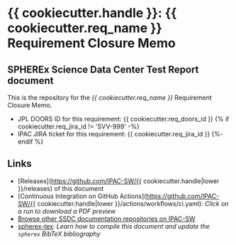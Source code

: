 # {{ cookiecutter.handle }}: {{ cookiecutter.req_name }} Requirement Closure Memo


## SPHEREx Science Data Center Test Report document

This is the repository for the *{{ cookiecutter.req_name }}* Requirement Closure Memo.

- JPL DOORS ID for this requirement: {{ cookiecutter.req_doors_id }}
{% if cookiecutter.req_jira_id != 'SVV-999' -%}
- IPAC JIRA ticket for this requirement: {{ cookiecutter.req_jira_id }}
{%- endif %}

## Links

- [Releases](https://github.com/IPAC-SW/{{ cookiecutter.handle|lower }}/releases) of this document
- [Continuous Integration on GitHub Actions](https://github.com/IPAC-SW/{{ cookiecutter.handle|lower }}/actions/workflows/ci.yaml): *Click on a run to download a PDF preview*
- [Browse other SSDC documentation repositories on IPAC-SW](https://github.com/search?q=topic%3Assdc-docs+org%3AIPAC-SW&type=repositories)
- [spherex-tex](https://github.com/SPHEREx/spherex-tex): *Learn how to compile this document and update the `spherex` BibTeX bibliography*
